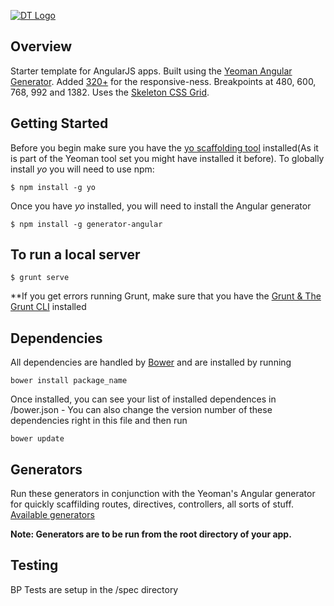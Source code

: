 [![DT Logo](https://fbcdn-sphotos-g-a.akamaihd.net/hphotos-ak-xaf1/t31.0-8/c0.0.851.315/p851x315/1274723_608973065821031_561617611_o.jpg)](http://drewtempleton.com/)

## Overview

Starter template for AngularJS apps.  Built using the [Yeoman Angular Generator](https://github.com/yeoman/generator-angular).  Added [320+](http://stuffandnonsense.co.uk/projects/320andup/) for the responsive-ness.  Breakpoints at 480, 600, 768, 992 and 1382.  Uses the [Skeleton CSS Grid](https://github.com/dhg/Skeleton/).

## Getting Started

Before you begin make sure you have the [yo scaffolding tool](http://yeoman.io/generators/) installed(As it is part of the Yeoman tool set you might have installed it before). To globally install *yo* you will need to use npm:

```
$ npm install -g yo
```

Once you have *yo* installed, you will need to install the Angular generator

```
$ npm install -g generator-angular
```

## To run a local server

```
$ grunt serve
```
**If you get errors running Grunt, make sure that you have the [Grunt & The Grunt CLI](https://github.com/gruntjs/grunt) installed

## Dependencies

All dependencies are handled by [Bower](https://github.com/bower/bower) and are installed by running
```
bower install package_name
```
Once installed, you can see your list of installed dependences in /bower.json - You can also change the version number of these dependencies right in this file and then run 
```
bower update
```

## Generators

Run these generators in conjunction with the Yeoman's Angular generator for quickly scaffilding routes, directives, controllers, all sorts of stuff.  [Available generators](https://github.com/yeoman/generator-angular#generators) 

**Note: Generators are to be run from the root directory of your app.**

## Testing

BP Tests are setup in the /spec directory